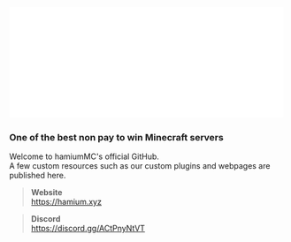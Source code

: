 <img src="https://github.com/hamium/.github/blob/main/ghbanner.png?raw=true" height=200></img>

### One of the best non pay to win Minecraft servers
Welcome to hamiumMC's official GitHub.<br>
A few custom resources such as our custom plugins and webpages are published here.<br>
> **Website**<br>
> https://hamium.xyz

> **Discord**<br>
> https://discord.gg/ACtPnyNtVT
